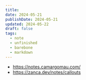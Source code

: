 ```yaml
---
title: 
date: 2024-05-21
publishDate: 2024-05-21
updated: 2024-05-22
draft: false
tags:
  - note
  - unfinished
  - barebone
  - markdown
---
```


- https://notes.camargomau.com/
- https://zanca.dev/notes/callouts